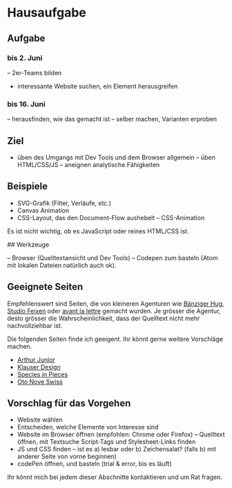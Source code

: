 # Hausaufgabe

## Aufgabe

### bis 2. Juni

– 2er-Teams bilden
- interessante Website suchen, ein Element herausgreifen

### bis 16. Juni

– herausfinden, wie das gemacht ist
– selber machen, Varianten erproben

## Ziel

- üben des Umgangs mit Dev Tools und dem Browser allgemein
– üben HTML/CSS/JS
– aneignen analytische Fähigkeiten

## Beispiele

- SVG-Grafik (Filter, Verläufe, etc.)
- Canvas Animation
- CSS-Layout, das den Document-Flow aushebelt
– CSS-Animation

Es ist nicht wichtig, ob es JavaScript oder reines HTML/CSS ist.

## Werkzeuge

– Browser (Quelltextansicht und Dev Tools)
– Codepen zum basteln (Atom mit lokalen Dateien natürlich auch ok).

## Geeignete Seiten

Empfehlenswert sind Seiten, die von kleineren Agenturen wie [Bänziger Hug](http://www.baenziger-hug.com/), [Studio Feixen](http://www.studiofeixen.ch/) oder [avant la lettre](https://www.avantlalettre.ch/) gemacht wurden. Je grösser die Agentur, desto grösser die Wahrscheinlichkeit, dass der Quelltext nicht mehr nachvollziehbar ist.

Die folgenden Seiten finde ich geeigent. Ihr könnt gerne weitere Vorschläge machen.

- [Arthur Junior](http://arthurjunior.ch/de)
- [Klauser Design](http://www.klauser-design.ch/)
- [Species in Pieces](http://species-in-pieces.com/)
- [Oto Nove Swiss](http://www.otonoveswiss.co.uk/)

## Vorschlag für das Vorgehen

- Website wählen
- Entscheiden, welche Elemente von Interesse sind
- Website im Browser öffnen (empfohlen: Chrome oder Firefox)
– Quelltext öffnen, mit Textsuche Script-Tags und Stylesheet-Links finden
- JS und CSS finden – ist es a) lesbar oder b) Zeichensalat? (falls b) mit anderer Seite von vorne beginnen)
- codePen öffnen, und basteln (trial & error, bis es läuft)

Ihr könnt mich bei jedem dieser Abschnitte kontaktieren und um Rat fragen.
